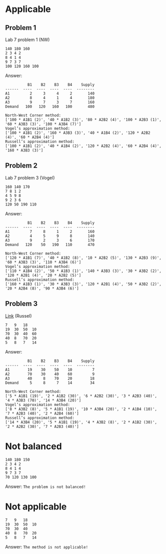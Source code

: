 # Applicable

## Problem 1
Lab 7 problem 1 (NW)
```
140 180 160
2 3 4 2 
8 4 1 4 
9 7 3 7 
100 120 160 100
```
Answer: 
```
          B1    B2    B3    B4    Supply
------  ----  ----  ----  ----  --------
A1         2     3     4     2       140
A2         8     4     1     4       180
A3         9     7     3     7       160
Demand   100   120   160   100       480

North-West Corner method:
['100 * A1B1 (2)', '40 * A1B2 (3)', '80 * A2B2 (4)', '100 * A2B3 (1)', '60 * A3B3 (3)', '100 * A3B4 (7)']
Vogel’s approximation method:
['100 * A1B1 (2)', '160 * A3B3 (3)', '40 * A1B4 (2)', '120 * A2B2 (4)', '60 * A2B4 (4)']
Russell’s approximation method:
['100 * A1B1 (2)', '40 * A1B4 (2)', '120 * A2B2 (4)', '60 * A2B4 (4)', '160 * A3B3 (3)']
```

## Problem 2
Lab 7 problem 3 (Vogel)
```
160 140 170
7 8 1 2 
4 5 9 8 
9 2 3 6
120 50 190 110
```
Answer: 
```
          B1    B2    B3    B4    Supply
------  ----  ----  ----  ----  --------
A1         7     8     1     2       160
A2         4     5     9     8       140
A3         9     2     3     6       170
Demand   120    50   190   110       470

North-West Corner method:
['120 * A1B1 (7)', '40 * A1B2 (8)', '10 * A2B2 (5)', '130 * A2B3 (9)', '60 * A3B3 (3)', '110 * A3B4 (6)']
Vogel’s approximation method:
['110 * A1B4 (2)', '50 * A1B3 (1)', '140 * A3B3 (3)', '30 * A3B2 (2)', '120 * A2B1 (4)', '20 * A2B2 (5)']
Russell’s approximation method:
['160 * A1B3 (1)', '30 * A3B3 (3)', '120 * A2B1 (4)', '50 * A3B2 (2)', '20 * A2B4 (8)', '90 * A3B4 (6)']
```

## Problem 3
[Link](https://cbom.atozmath.com/example/CBOM/Transportation.aspx?q=ram) (Russel)
```
7   9   18
19	30	50	10	
70	30	40	60
40	8	70	20
5	8	7	14
```
Answer: 
```
          B1    B2    B3    B4    Supply
------  ----  ----  ----  ----  --------
A1        19    30    50    10         7
A2        70    30    40    60         9
A3        40     8    70    20        18
Demand     5     8     7    14        34

North-West Corner method:
['5 * A1B1 (19)', '2 * A1B2 (30)', '6 * A2B2 (30)', '3 * A2B3 (40)', '4 * A3B3 (70)', '14 * A3B4 (20)']
Vogel’s approximation method:
['8 * A3B2 (8)', '5 * A1B1 (19)', '10 * A3B4 (20)', '2 * A1B4 (10)', '7 * A2B3 (40)', '2 * A2B4 (60)']
Russell’s approximation method:
['14 * A3B4 (20)', '5 * A1B1 (19)', '4 * A3B2 (8)', '2 * A1B2 (30)', '2 * A2B2 (30)', '7 * A2B3 (40)']
```

# Not balanced
```
140 180 150
2 3 4 2 
8 4 1 4 
9 7 3 7 
70 120 130 100
```
Answer: `The problem is not balanced!`

# Not applicable
```
7   9   18
19	30	50	10	
70	30	40
40	8	70	20
5	8	7	14
```
Answer: `The method is not applicable!`
